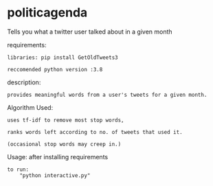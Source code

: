# politicagenda
Tells you what a twitter user talked about in a given month


  
requirements:
	
	libraries: pip install GetOldTweets3
	
	reccomended python version :3.8

description:
	
	provides meaningful words from a user's tweets for a given month.

Algorithm Used:	

	uses tf-idf to remove most stop words,
	
	ranks words left according to no. of tweets that used it.
	
	(occasional stop words may creep in.)
	
	
Usage:
	after installing requirements
	
	to run:
		"python interactive.py"
